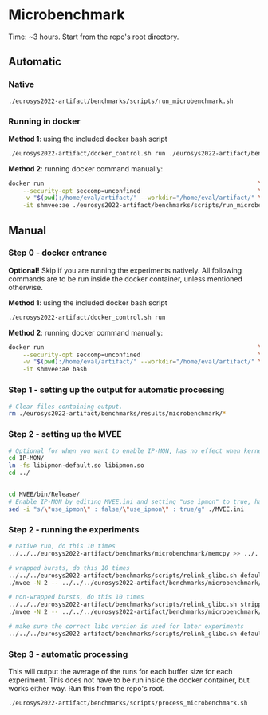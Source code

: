# Microbenchmark

Time: ~3 hours. Start from the repo's root directory.

## Automatic

### Native

```bash
./eurosys2022-artifact/benchmarks/scripts/run_microbenchmark.sh
```

### Running in docker

**Method 1**: using the included docker bash script

```bash
./eurosys2022-artifact/docker_control.sh run ./eurosys2022-artifact/benchmarks/scripts/run_microbenchmark.sh
```

**Method 2**: running docker command manually:

```bash
docker run                                                            \
    --security-opt seccomp=unconfined                                 \
    -v "$(pwd):/home/eval/artifact/" --workdir="/home/eval/artifact/" \
    -it shmvee:ae ./eurosys2022-artifact/benchmarks/scripts/run_microbenchmark.sh
```

## Manual

### Step 0 - docker entrance

**Optional!** Skip if you are running the experiments natively. All following commands are to be run inside the docker
container, unless mentioned otherwise.

**Method 1**: using the included docker bash script

```bash
./eurosys2022-artifact/docker_control.sh run
```

**Method 2**: running docker command manually:

```bash
docker run                                                            \
    --security-opt seccomp=unconfined                                 \
    -v "$(pwd):/home/eval/artifact/" --workdir="/home/eval/artifact/" \
    -it shmvee:ae bash
```

### Step 1 - setting up the output for automatic processing

```bash
# Clear files containing output.
rm ./eurosys2022-artifact/benchmarks/results/microbenchmark/*
```

### Step 2 - setting up the MVEE

```bash
# Optional for when you want to enable IP-MON, has no effect when kernel is not IP-MON enabled.
cd IP-MON/
ln -fs libipmon-default.so libipmon.so
cd ../


cd MVEE/bin/Release/
# Enable IP-MON by editing MVEE.ini and setting "use_ipmon" to true, has no effect when kernel is not IP-MON enabled.
sed -i "s/\"use_ipmon\" : false/\"use_ipmon\" : true/g" ./MVEE.ini
```

### Step 2 - running the experiments

```bash
# native run, do this 10 times
../../../eurosys2022-artifact/benchmarks/microbenchmark/memcpy >> ../../../eurosys2022-artifact/benchmarks/results/microbenchmark/native.out

# wrapped bursts, do this 10 times
../../../eurosys2022-artifact/benchmarks/scripts/relink_glibc.sh default
./mvee -N 2 -- ../../../eurosys2022-artifact/benchmarks/microbenchmark/memcpy >> ../../../eurosys2022-artifact/benchmarks/results/microbenchmark/default.out

# non-wrapped bursts, do this 10 times
../../../eurosys2022-artifact/benchmarks/scripts/relink_glibc.sh stripped
./mvee -N 2 -- ../../../eurosys2022-artifact/benchmarks/microbenchmark/memcpy >> ../../../eurosys2022-artifact/benchmarks/results/microbenchmark/stripped.out

# make sure the correct libc version is used for later experiments
../../../eurosys2022-artifact/benchmarks/scripts/relink_glibc.sh default
```

### Step 3 - automatic processing

This will output the average of the runs for each buffer size for each experiment. This does not have to be run inside
the docker container, but works either way. Run this from the repo's root.

```bash
./eurosys2022-artifact/benchmarks/scripts/process_microbenchmark.sh
```